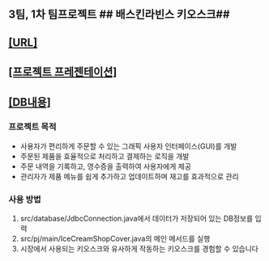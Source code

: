 <h2>3팀, 1차 팀프로젝트 ## 배스킨라빈스 키오스크##  </h2>


## [[URL]](https://github.com/tjektmf/Project-KIOSK)<br>


## [[프로젝트 프레젠테이션]](https://www.miricanvas.com/v/12qydtf)<br>


## [[DB내용]](https://github.com/hyemi-bang/RDBS/tree/7529cbc44b3d407812d683d4eaa4c65784e5cfd7/JSP/FirstProject)<br>


<h3> <b>프로젝트 목적</b> </h6>

<ul>
  <li>사용자가 편리하게 주문할 수 있는 그래픽 사용자 인터페이스(GUI)를 개발</li>
  <li>주문된 제품을 효율적으로 처리하고 결제하는 로직을 개발</li>
  <li>주문 내역을 기록하고, 영수증을 출력하여 사용자에게 제공</li>
  <li>관리자가 제품 메뉴를 쉽게 추가하고 업데이트하며 재고를 효과적으로 관리</li>
</ul>

<h3> <b>사용 방법</b></h3>
<ol>
  <li>src/database/JdbcConnection.java에서 데이터가 저장되어 있는 DB정보를 입력</li>
  <li>src/pj/main/IceCreamShopCover.java의 메인 메서드를 실행</li>
  <li>시장에서 사용되는 키오스크와 유사하게 작동하는 키오스크를 경험할 수 있습니다</li>
</ol>

<br>
